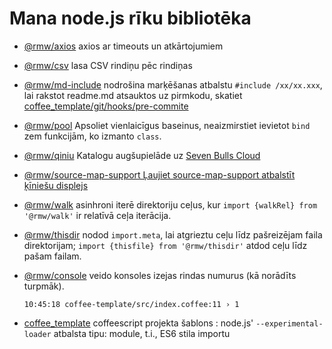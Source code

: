 # Mana node.js rīku bibliotēka

* [@rmw/axios](//www.npmjs.com/package/@rmw/axios) axios ar timeouts un atkārtojumiem
* [@rmw/csv](//www.npmjs.com/package/@rmw/csv) lasa CSV rindiņu pēc rindiņas
* [@rmw/md-include](//www.npmjs.com/package/@rmw/console) nodrošina marķēšanas atbalstu `#include /xx/xx.xxx`, lai rakstot readme.md atsauktos uz pirmkodu, skatiet [coffee_template/git/hooks/pre-commite](//github.com/rmw-lib/coffee_template/blob/master/.direnv/git/hooks/pre-commit)
* [@rmw/pool](//www.npmjs.com/package/@rmw/pool) Apsoliet vienlaicīgus baseinus, neaizmirstiet ievietot `bind` zem funkcijām, ko izmanto `class`.
* [@rmw/qiniu](//www.npmjs.com/package/@rmw/qiniu) Katalogu augšupielāde uz [Seven Bulls Cloud](//www.qiniu.com)
* [@rmw/source-map-support Ļaujiet source-map-support atbalstīt ķīniešu displejs](//github.com/evanw/node-source-map-support/issues/301)
* [@rmw/walk](//www.npmjs.com/package/@rmw/walk) asinhroni iterē direktoriju ceļus, kur `import {walkRel} from '@rmw/walk'` ir relatīvā ceļa iterācija.
* [@rmw/thisdir](//www.npmjs.com/package/@rmw/walk) nodod `import.meta`, lai atgrieztu ceļu līdz pašreizējam faila direktorijam; `import {thisfile} from '@rmw/thisdir'` atdod ceļu līdz pašam failam.
* [@rmw/console](//www.npmjs.com/package/@rmw/console) veido konsoles izejas rindas numurus (kā norādīts turpmāk).
  
  ```
  10:45:18 coffee-template/src/index.coffee:11 › 1
  ```
  
* [coffee_template](//github.com/rmw-lib/coffee_template) coffeescript projekta šablons : node.js' `--experimental-loader` atbalsta tipu: module, t.i., ES6 stila importu